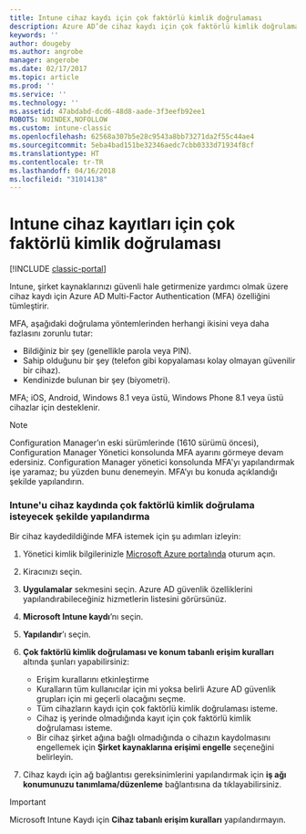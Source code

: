 ```yaml
---
title: Intune cihaz kaydı için çok faktörlü kimlik doğrulaması
description: Azure AD’de cihaz kaydı için çok faktörlü kimlik doğrulaması isteme.
keywords: ''
author: dougeby
ms.author: angrobe
manager: angerobe
ms.date: 02/17/2017
ms.topic: article
ms.prod: ''
ms.service: ''
ms.technology: ''
ms.assetid: 47abdabd-dcd6-48d8-aade-3f3eefb92ee1
ROBOTS: NOINDEX,NOFOLLOW
ms.custom: intune-classic
ms.openlocfilehash: 62568a307b5e28c9543a8bb73271da2f55c44ae4
ms.sourcegitcommit: 5eba4bad151be32346aedc7cbb0333d71934f8cf
ms.translationtype: HT
ms.contentlocale: tr-TR
ms.lasthandoff: 04/16/2018
ms.locfileid: "31014138"
---
```

# <a name="multi-factor-authentication-for-intune-device-enrollments"></a>Intune cihaz kayıtları için çok faktörlü kimlik doğrulaması

[!INCLUDE [classic-portal](../includes/classic-portal.md)]

Intune, şirket kaynaklarınızı güvenli hale getirmenize yardımcı olmak üzere cihaz kaydı için Azure AD Multi-Factor Authentication (MFA) özelliğini tümleştirir.

MFA, aşağıdaki doğrulama yöntemlerinden herhangi ikisini veya daha fazlasını zorunlu tutar: 

- Bildiğiniz bir şey (genellikle parola veya PIN).
- Sahip olduğunu bir şey (telefon gibi kopyalaması kolay olmayan güvenilir bir cihaz).
- Kendinizde bulunan bir şey (biyometri).

MFA; iOS, Android, Windows 8.1 veya üstü, Windows Phone 8.1 veya üstü cihazlar için desteklenir.

> [!NOTE]
> Configuration Manager’ın eski sürümlerinde (1610 sürümü öncesi), Configuration Manager Yönetici konsolunda MFA ayarını görmeye devam edersiniz. Configuration Manager yönetici konsolunda MFA'yı yapılandırmak işe yaramaz; bu yüzden bunu denemeyin. MFA’yı bu konuda açıklandığı şekilde yapılandırın.

### <a name="configure-intune-to-require-multi-factor-authentication-at-device-enrollment"></a>Intune'u cihaz kaydında çok faktörlü kimlik doğrulama isteyecek şekilde yapılandırma
Bir cihaz kaydedildiğinde MFA istemek için şu adımları izleyin:

1. Yönetici kimlik bilgilerinizle [Microsoft Azure portalında](https://manage.windowsazure.com) oturum açın.
2. Kiracınızı seçin.
2. **Uygulamalar** sekmesini seçin. Azure AD güvenlik özelliklerini yapılandırabileceğiniz hizmetlerin listesini görürsünüz.
3. **Microsoft Intune kaydı**’nı seçin.
4. **Yapılandır**’ı seçin. 
5. **Çok faktörlü kimlik doğrulaması ve konum tabanlı erişim kuralları** altında şunları yapabilirsiniz:
    
    -  Erişim kurallarını etkinleştirme
    -  Kuralların tüm kullanıcılar için mi yoksa belirli Azure AD güvenlik grupları için mi geçerli olacağını seçme.
    -  Tüm cihazların kaydı için çok faktörlü kimlik doğrulaması isteme.
    -  Cihaz iş yerinde olmadığında kayıt için çok faktörlü kimlik doğrulaması isteme.
    -  Bir cihaz şirket ağına bağlı olmadığında o cihazın kaydolmasını engellemek için **Şirket kaynaklarına erişimi engelle** seçeneğini belirleyin. 
4. Cihaz kaydı için ağ bağlantısı gereksinimlerini yapılandırmak için **iş ağı konumunuzu tanımlama/düzenleme** bağlantısına da tıklayabilirsiniz.

> [!IMPORTANT]
> 
> Microsoft Intune Kaydı için **Cihaz tabanlı erişim kuralları** yapılandırmayın.
